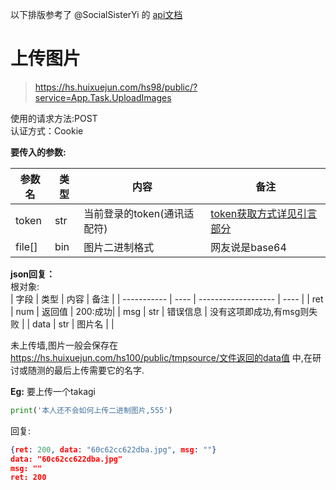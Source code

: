 以下排版参考了 @SocialSisterYi 的 [api文档](https://github.com/SocialSisterYi/bilibili-API-collect/blob/master/login/login_action/password.md)
# 上传图片
>https://hs.huixuejun.com/hs98/public/?service=App.Task.UploadImages

使用的请求方法:POST  
认证方式：Cookie  

**要传入的参数:**

| 参数名      | 类型 | 内容             |  备注             |
| ----------- | ---- | ---------------- |  ---------------- |
| token | str  | 当前登录的token(通讯适配符)                | [token获取方式详见引言部分](https://github.com/Jackwu945/huixuejun-API-collect/blob/main/intro/introduction.md)        |
| file[]    | bin  | 图片二进制格式     | 网友说是base64 |

**json回复：**  
根对象:  
| 字段        | 类型 | 内容                | 备注 |
| ----------- | ---- | ------------------- | ---- |
| ret | num  | 返回值 | 200:成功|
| msg | str  | 错误信息 | 没有这项即成功,有msg则失败 |
| data | str  | 图片名 | |  

未上传墙,图片一般会保存在 https://hs.huixuejun.com/hs100/public/tmpsource/文件返回的data值 中,在研讨或随测的最后上传需要它的名字.
 
**Eg:**
要上传一个takagi
```python
print('本人还不会如何上传二进制图片,555')
```
回复:
```json
{ret: 200, data: "60c62cc622dba.jpg", msg: ""}
data: "60c62cc622dba.jpg"
msg: ""
ret: 200
```
